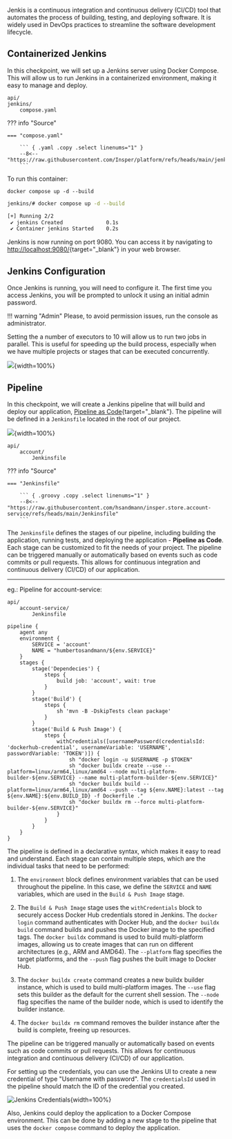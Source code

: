 
Jenkis is a continuous integration and continuous delivery (CI/CD) tool that automates the process of building, testing, and deploying software. It is widely used in DevOps practices to streamline the software development lifecycle.

## Containerized Jenkins

In this checkpoint, we will set up a Jenkins server using Docker Compose. This will allow us to run Jenkins in a containerized environment, making it easy to manage and deploy.

``` { .tree .copy .select }
api/
jenkins/
    compose.yaml
```

??? info "Source"

    === "compose.yaml"

        ``` { .yaml .copy .select linenums="1" }
        --8<-- "https://raw.githubusercontent.com/Insper/platform/refs/heads/main/jenkins/compose.yaml"
        ```

<!-- termynal -->

To run this container:

``` { .bash .copy .select }
docker compose up -d --build
```

``` bash
jenkins/# docker compose up -d --build

[+] Running 2/2
 ✔ jenkins Created              0.1s 
 ✔ Container jenkins Started    0.2s 
```

Jenkins is now running on port 9080. You can access it by navigating to [http://localhost:9080/](http://localhost:9080/){target="_blank"} in your web browser.

## Jenkins Configuration

Once Jenkins is running, you will need to configure it. The first time you access Jenkins, you will be prompted to unlock it using an initial admin password.

!!! warning "Admin"
    Please, to avoid permission issues, run the console as administrator.

Setting the a number of executors to 10 will allow us to run two jobs in parallel. This is useful for speeding up the build process, especially when we have multiple projects or stages that can be executed concurrently.

![](../assets/images/jenkins.system.nexecutors.png){width=100%}


## Pipeline

In this checkpoint, we will create a Jenkins pipeline that will build and deploy our application, [Pipeline as Code](https://www.jenkins.io/doc/book/pipeline/pipeline-as-code/){target="_blank"}. The pipeline will be defined in a `Jenkinsfile` located in the root of our project.

![](../assets/images/jenkins.pipeline.png){width=100%}

``` { .tree .copy .select }
api/
    account/
        Jenkinsfile
```
??? info "Source"

    === "Jenkinsfile"

        ``` { .groovy .copy .select linenums="1" }
        --8<-- "https://raw.githubusercontent.com/hsandmann/insper.store.account-service/refs/heads/main/Jenkinsfile"
        ```

The `Jenkinsfile` defines the stages of our pipeline, including building the application, running tests, and deploying the application - **Pipeline as Code**. Each stage can be customized to fit the needs of your project.
The pipeline can be triggered manually or automatically based on events such as code commits or pull requests. This allows for continuous integration and continuous delivery (CI/CD) of our application.

---

eg.: Pipeline for account-service:

``` { .tree .copy .select }
api/
    account-service/
        Jenkinsfile
```

``` { .groovy .copy .select title="Jenkinsfile" }
pipeline {
    agent any
    environment {
        SERVICE = 'account'
        NAME = "humbertosandmann/${env.SERVICE}"
    }
    stages {
        stage('Dependecies') {
            steps {
                build job: 'account', wait: true
            }
        }
        stage('Build') { 
            steps {
                sh 'mvn -B -DskipTests clean package'
            }
        }      
        stage('Build & Push Image') {
            steps {
                withCredentials([usernamePassword(credentialsId: 'dockerhub-credential', usernameVariable: 'USERNAME', passwordVariable: 'TOKEN')]) {
                    sh "docker login -u $USERNAME -p $TOKEN"
                    sh "docker buildx create --use --platform=linux/arm64,linux/amd64 --node multi-platform-builder-${env.SERVICE} --name multi-platform-builder-${env.SERVICE}"
                    sh "docker buildx build --platform=linux/arm64,linux/amd64 --push --tag ${env.NAME}:latest --tag ${env.NAME}:${env.BUILD_ID} -f Dockerfile ."
                    sh "docker buildx rm --force multi-platform-builder-${env.SERVICE}"
                }
            }
        }
    }
}
```

The pipeline is defined in a declarative syntax, which makes it easy to read and understand. Each stage can contain multiple steps, which are the individual tasks that need to be performed:

1. The `environment` block defines environment variables that can be used throughout the pipeline. In this case, we define the `SERVICE` and `NAME` variables, which are used in the `Build & Push Image` stage.

1. The `Build & Push Image` stage uses the `withCredentials` block to securely access Docker Hub credentials stored in Jenkins. The `docker login` command authenticates with Docker Hub, and the `docker buildx build` command builds and pushes the Docker image to the specified tags.
The `docker buildx` command is used to build multi-platform images, allowing us to create images that can run on different architectures (e.g., ARM and AMD64). The `--platform` flag specifies the target platforms, and the `--push` flag pushes the built image to Docker Hub.

1. The `docker buildx create` command creates a new buildx builder instance, which is used to build multi-platform images. The `--use` flag sets this builder as the default for the current shell session. The `--node` flag specifies the name of the builder node, which is used to identify the builder instance.

1. The `docker buildx rm` command removes the builder instance after the build is complete, freeing up resources.

The pipeline can be triggered manually or automatically based on events such as code commits or pull requests. This allows for continuous integration and continuous delivery (CI/CD) of our application.

For setting up the credentials, you can use the Jenkins UI to create a new credential of type "Username with password". The `credentialsId` used in the pipeline should match the ID of the credential you created.

<!-- ![Jenkins Credentials](../assets/images/jenkins.crenditials.png){width=100%} -->

![Jenkins Credentials](../assets/images/jenkins.crenditials.add.png){width=100%}

Also, Jenkins could deploy the application to a Docker Compose environment. This can be done by adding a new stage to the pipeline that uses the `docker compose` command to deploy the application.



[^1]: [Jenkins](https://www.jenkins.io/doc/book/using/){target="_blank"} - Jenkins documentation.